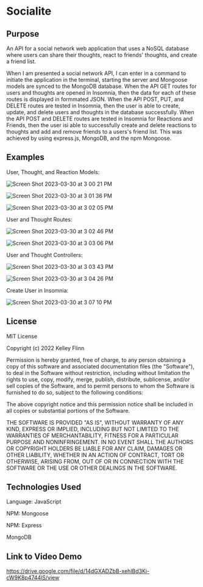 # Socialite

## Purpose

An API for a social network web application that uses a NoSQL database where users can share their thoughts, react to friends' thoughts, and create a friend list.

When I am presented a social network API, I can enter in a command to initiate the application in the terminal, starting the server and Mongoose models are synced to the MongoDB database. When the API GET routes for users and thoughts are opened in Insomnia, then the data for each of these routes is displayed in formmated JSON. When the API POST, PUT, and DELETE routes are tested in Insomnia, then the user is able to create, update, and delete users and thoughts in the database successfully. When the API POST and DELETE routes are tested in Insomnia for Reactions and Friends, then the user isi able to successfully create and delete reactions to thoughts and add and remove friends to a users's friend list. This was achieved by using express.js, MongoDB, and the npm Mongoose. 

## Examples

User, Thought, and Reaction Models:

![Screen Shot 2023-03-30 at 3 00 21 PM](https://user-images.githubusercontent.com/116764540/228937562-964f0742-2e48-4aae-8125-a69bdbe8b648.png)

![Screen Shot 2023-03-30 at 3 01 36 PM](https://user-images.githubusercontent.com/116764540/228937814-38bbed17-173e-4b78-81d6-dfc4437d4ddd.png)

![Screen Shot 2023-03-30 at 3 02 05 PM](https://user-images.githubusercontent.com/116764540/228937902-a782d96b-718a-48f4-9b8c-dc1ccd26228b.png)

User and Thought Routes:

![Screen Shot 2023-03-30 at 3 02 46 PM](https://user-images.githubusercontent.com/116764540/228938049-103f2d3b-fa63-4d4e-9e4e-b9e5af5bb8d3.png)

![Screen Shot 2023-03-30 at 3 03 06 PM](https://user-images.githubusercontent.com/116764540/228938108-ec57b1b0-1bf3-4fee-ac24-c472f8aff6a2.png)

User and Thought Controllers:

![Screen Shot 2023-03-30 at 3 03 43 PM](https://user-images.githubusercontent.com/116764540/228938207-049ab5e9-00fd-4b2d-a3c9-e3d6ccde5523.png)

![Screen Shot 2023-03-30 at 3 04 26 PM](https://user-images.githubusercontent.com/116764540/228938355-914abfcc-3a36-45b5-894e-30cf82c09217.png)

Create User in Insomnia:

![Screen Shot 2023-03-30 at 3 07 10 PM](https://user-images.githubusercontent.com/116764540/228938926-db004b5b-3061-4b7a-b8c7-a39aa4d59256.png)


## License

MIT License

Copyright (c) 2022 Kelley Flinn

Permission is hereby granted, free of charge, to any person obtaining a copy
of this software and associated documentation files (the "Software"), to deal
in the Software without restriction, including without limitation the rights
to use, copy, modify, merge, publish, distribute, sublicense, and/or sell
copies of the Software, and to permit persons to whom the Software is
furnished to do so, subject to the following conditions:

The above copyright notice and this permission notice shall be included in all
copies or substantial portions of the Software.

THE SOFTWARE IS PROVIDED "AS IS", WITHOUT WARRANTY OF ANY KIND, EXPRESS OR
IMPLIED, INCLUDING BUT NOT LIMITED TO THE WARRANTIES OF MERCHANTABILITY,
FITNESS FOR A PARTICULAR PURPOSE AND NONINFRINGEMENT. IN NO EVENT SHALL THE
AUTHORS OR COPYRIGHT HOLDERS BE LIABLE FOR ANY CLAIM, DAMAGES OR OTHER
LIABILITY, WHETHER IN AN ACTION OF CONTRACT, TORT OR OTHERWISE, ARISING FROM,
OUT OF OR IN CONNECTION WITH THE SOFTWARE OR THE USE OR OTHER DEALINGS IN THE
SOFTWARE.

## Technologies Used

Language: JavaScript

NPM: Mongoose

NPM: Express

MongoDB

## Link to Video Demo

https://drive.google.com/file/d/14dGXADZbB-xehlBd3Kj-cW9K8p4744lS/view
